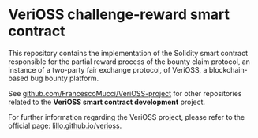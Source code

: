 # VeriOSS challenge-reward smart contract

This repository contains the implementation of the Solidity smart contract responsible for the partial reward process of the bounty claim protocol, an instance of a two-party fair exchange protocol, of VeriOSS, a blockchain-based bug bounty platform.

See [github.com/FrancescoMucci/VeriOSS-project](https://github.com/FrancescoMucci/VeriOSS-project) for other repositories related to the **VeriOSS smart contract development** project.

For further information regarding the VeriOSS project, please refer to the official page: [lillo.github.io/verioss](https://lillo.github.io/verioss).
